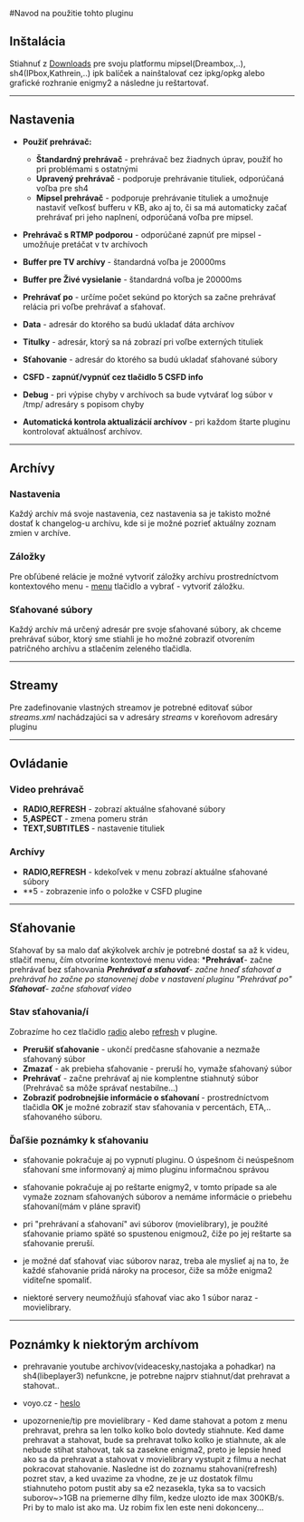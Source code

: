 #Navod na použitie tohto pluginu
## Inštalácia ##

Stiahnuť z [Downloads](https://code.google.com/p/archivy-czsk/downloads/list) pre svoju platformu mipsel(Dreambox,..), sh4(IPbox,Kathrein,..) ipk balíček a nainštalovať cez ipkg/opkg alebo grafické rozhranie enigmy2 a následne ju reštartovať.

---

## Nastavenia ##

  * **Použiť prehrávač:**
    * **Štandardný prehrávač** - prehrávač bez žiadnych úprav, použiť ho pri problémami s ostatnými
    * **Upravený prehrávač** - podporuje prehrávanie tituliek, odporúčaná voľba pre sh4
    * **Mipsel prehrávač** - podporuje prehrávanie tituliek a umožnuje nastaviť veľkosť bufferu v KB, ako aj to, či sa má automaticky začať prehrávať pri jeho naplnení, odporúčaná voľba pre mipsel.

  * **Prehrávač s RTMP podporou** - odporúčané zapnúť pre mipsel - umožňuje pretáčat v tv archívoch

  * **Buffer pre TV archívy** - štandardná voľba je 20000ms

  * **Buffer pre Živé vysielanie** - štandardná voľba je 20000ms

  * **Prehrávať po** - určíme počet sekúnd po ktorých sa začne prehrávať relácia pri voľbe prehrávať a sťahovať.

  * **Data** - adresár do ktorého sa budú ukladať dáta archívov

  * **Titulky** - adresár, ktorý sa ná zobrazí pri voľbe externých tituliek

  * **Sťahovanie** - adresár do ktorého sa budú ukladať sťahované súbory

  * **CSFD - zapnúť/vypnúť cez tlačidlo 5 CSFD info**

  * **Debug** - pri výpise chyby v archívoch sa bude vytvárať log súbor v /tmp/ adresáry s popisom chyby

  * **Automatická kontrola aktualizácií archívov** - pri každom štarte pluginu kontrolovať aktuálnosť archívov.


---


## Archívy ##

### Nastavenia ###

Každý archív má svoje nastavenia, cez nastavenia sa je takisto možné dostať k changelog-u archívu, kde si je možné pozrieť aktuálny zoznam zmien v archíve.

### Záložky ###
Pre obľúbené relácie je možné vytvoriť záložky archívu prostredníctvom kontextového menu - [menu](menu.md) tlačidlo a vybrať - vytvoriť záložku.

### Sťahované súbory ###
Každý archív má určený adresár pre svoje sťahované súbory, ak chceme prehrávať súbor, ktorý sme stiahli je ho možné zobraziť otvorením patričného archívu a stlačením zeleného tlačidla.

---


## Streamy ##
Pre zadefinovanie vlastných streamov je potrebné editovať súbor _streams.xml_ nachádzajúci sa v adresáry _streams_ v koreňovom adresáry pluginu

---

## Ovládanie ##

### Video prehrávač ###
  * **RADIO,REFRESH** - zobrazí aktuálne sťahované súbory
  * **5,ASPECT** - zmena pomeru strán
  * **TEXT,SUBTITLES** - nastavenie tituliek

### Archívy ###
  * **RADIO,REFRESH** - kdekoľvek v menu zobrazí aktuálne sťahované súbory
  * **5 - zobrazenie info o položke v CSFD plugine

---

## Sťahovanie ##
Sťahovať by sa malo dať akýkolvek archív je potrebné dostať sa až k videu, stlačiť menu, čím otvoríme kontextové menu videa:
  ***Prehrávať**- začne prehrávať bez sťahovania
  ***Prehrávať a sťahovať**- začne hneď sťahovať a prehrávať ho začne po stanovenej dobe v nastavení pluginu "Prehrávať po"
  ***Sťahovať**- začne sťahovať video**

### Stav sťahovania/í ###

Zobrazíme ho cez tlačidlo [radio](radio.md) alebo [refresh](refresh.md) v plugine.
  * **Prerušiť sťahovanie** - ukončí predčasne sťahovanie a nezmaže sťahovaný súbor
  * **Zmazať** - ak prebieha sťahovanie - preruší ho, vymaže sťahovaný súbor
  * **Prehrávať** - začne prehrávať aj nie komplentne stiahnutý súbor (Prehrávač sa môže správať nestabilne...)
  * **Zobraziť podrobnejšie informácie o sťahovaní** - prostredníctvom tlačidla **OK** je možné zobraziť stav sťahovania v percentách, ETA,.. sťahovaného súboru.

### Ďaľšie poznámky k sťahovaniu ###

  * sťahovanie pokračuje aj po vypnutí pluginu. O úspešnom či neúspešnom sťahovaní sme informovaný aj mimo pluginu informačnou správou

  * sťahovanie pokračuje aj po reštarte enigmy2, v tomto prípade sa ale vymaže zoznam sťahovaných súborov a nemáme informácie o priebehu sťahovaní(mám v pláne spraviť)

  * pri "prehrávaní a sťahovaní" avi súborov (movielibrary), je použité sťahovanie priamo späté so spustenou enigmou2, čiže po jej reštarte sa sťahovanie preruší.

  * je možné dať sťahovať viac súborov naraz, treba ale myslieť aj na to, že každé sťahovanie pridá nároky na procesor, čiže sa môže enigma2 viditeľne spomaliť.

  * niektoré servery neumožňujú sťahovať viac ako 1 súbor naraz - movielibrary.


---

## Poznámky k niektorým archívom ##

  * prehravanie youtube archivov(videacesky,nastojaka a pohadkar) na sh4(libeplayer3) nefunkcne, je potrebne najprv stiahnut/dat prehravat a stahovat..

  * voyo.cz - [heslo](http://code.google.com/p/dmd-xbmc/wiki/Heslo_V0Y0)

  * upozornenie/tip pre movielibrary - Ked dame stahovat a potom z menu prehravat, prehra sa len tolko kolko bolo dovtedy stiahnute. Ked dame prehravat a stahovat, bude sa prehravat tolko kolko je stiahnute, ak ale nebude stihat stahovat, tak sa zasekne enigma2, preto je lepsie hned ako sa da prehravat a stahovat v movielibrary vystupit z filmu a nechat pokracovat stahovanie. Nasledne ist do zoznamu stahovani(refresh) pozret stav, a ked uvazime za vhodne, ze je uz dostatok filmu stiahnuteho potom pustit aby sa e2 nezasekla, tyka sa to vacsich suborov~>1GB na priemerne dlhy film, kedze ulozto ide max 300KB/s. Pri by to malo ist ako ma. Uz robim fix len este neni dokonceny...